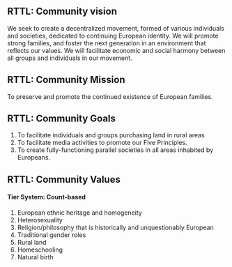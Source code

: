 ## RTTL: Community vision 
We seek to create a decentralized movement, formed of various individuals and societies, dedicated to continuing European identity. We will promote strong families, and foster the next generation in an environment that reflects our values. We will facilitate economic and social harmony between all groups and individuals in our movement. 

## RTTL: Community Mission 
To preserve and promote the continued existence of European families. 

## RTTL: Community Goals 
1. To facilitate individuals and groups purchasing land in rural areas
2. To facilitate media activities to promote our Five Principles.
3. To create fully-functioning parallel societies in all areas inhabited by Europeans. 

## RTTL: Community Values 
#### Tier System: Count-based 

1. European ethnic heritage and homogeneity 
2. Heterosexuality
3. Religion/philosophy that is historically and unquestionably European
4. Traditional gender roles 
5. Rural land
6. Homeschooling
7. Natural birth 

